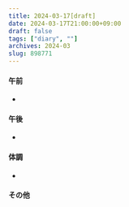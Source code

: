 ```yaml
---
title: 2024-03-17[draft]
date: 2024-03-17T21:00:00+09:00
draft: false
tags: ["diary", ""]
archives: 2024-03
slug: 898771
---
```

#### 午前
- 
#### 午後
- 
#### 体調
- 
#### その他
